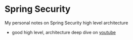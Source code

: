 Spring Security
============================
My personal notes on Spring Security high level architecture

* good high level, architecture deep dive on [youtube](https://www.youtube.com/watch?v=8rnOsF3RVQc)
